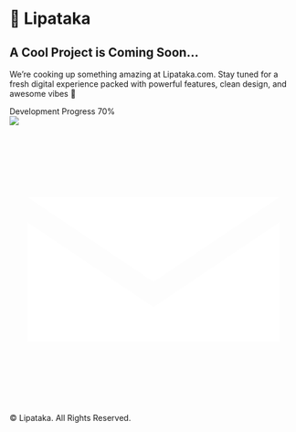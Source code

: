 <!DOCTYPE html>
<html lang="en">
<head>
  <meta charset="UTF-8">
  <meta name="viewport" content="width=device-width, initial-scale=1.0">
  <title>Lipataka | Coming Soon</title>
  <link href="https://fonts.googleapis.com/css2?family=Poppins:wght@400;600;700&display=swap" rel="stylesheet">
  <script src="https://cdn.tailwindcss.com"></script>
  <script src="https://unpkg.com/@lottiefiles/lottie-player@latest/dist/lottie-player.js"></script>
</head>
<body class="bg-gradient-to-br from-indigo-500 via-purple-500 to-pink-500 min-h-screen flex flex-col items-center justify-center text-white font-[Poppins] p-6">

  <!-- Logo / Title -->
  <div class="text-center space-y-6">
    <h1 class="text-4xl md:text-6xl font-extrabold drop-shadow-lg animate-bounce">
      🚀 Lipataka
    </h1>
    <h2 class="text-xl md:text-2xl font-semibold tracking-wide">
      A Cool Project is Coming Soon...
    </h2>
  </div>

  <!-- Cartoon / Animation -->
  <div class="my-10">
    <lottie-player 
      src="https://assets1.lottiefiles.com/packages/lf20_t24tpvcu.json"  
      background="transparent"  
      speed="1"  
      style="width: 300px; height: 300px;"  
      loop  
      autoplay>
    </lottie-player>
  </div>

  <!-- Description -->
  <p class="text-lg md:text-xl text-center max-w-2xl leading-relaxed">
    We’re cooking up something amazing at <span class="font-bold">Lipataka.com</span>.  
    Stay tuned for a fresh digital experience packed with powerful features, 
    clean design, and awesome vibes 🌟
  </p>

  <!-- Progress / Status -->
  <div class="w-full max-w-lg bg-white/10 rounded-2xl mt-10 p-6 backdrop-blur-lg shadow-lg">
    <div class="flex justify-between mb-2">
      <span class="text-sm font-semibold">Development Progress</span>
      <span class="text-sm">70%</span>
    </div>
    <div class="w-full bg-white/20 rounded-full h-3">
      <div class="bg-green-400 h-3 rounded-full animate-pulse" style="width: 70%"></div>
    </div>
  </div>

  <!-- Social / Contact -->
  <div class="flex space-x-6 mt-10">
    <a href="https://github.com/yourusername" target="_blank" class="hover:scale-110 transition transform">
      <img src="https://cdn.jsdelivr.net/gh/devicons/devicon/icons/github/github-original.svg" class="w-8 h-8" />
    </a>
    <a href="mailto:contact@lipataka.com" class="hover:scale-110 transition transform">
      <svg xmlns="http://www.w3.org/2000/svg" class="w-8 h-8" fill="white" viewBox="0 0 24 24"><path d="M12 13.065 1.5 6h21L12 13.065zm0 2.11L1.5 8.106V18h21V8.106L12 15.175z"/></svg>
    </a>
  </div>

  <!-- Footer -->
  <footer class="mt-16 text-sm text-white/70">
    © <span id="year"></span> Lipataka. All Rights Reserved.
  </footer>

  <script>
    document.getElementById("year").innerText = new Date().getFullYear();
  </script>
</body>
</html>
